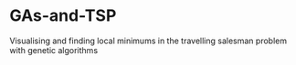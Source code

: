# GAs-and-TSP
Visualising and finding local minimums in the travelling salesman problem with genetic algorithms
